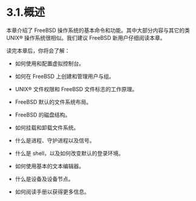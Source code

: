 # 3.1.概述

本章介绍了 FreeBSD 操作系统的基本命令和功能。其中大部分内容与其它的类 UNIX® 操作系统很相似。我们建议 FreeBSD 新用户仔细阅读本章。

读完本章后，你将会了解：

- 如何使用和配置虚拟控制台。

- 如何在 FreeBSD 上创建和管理用户与组。

- UNIX® 文件权限和 FreeBSD 文件标志的工作原理。

- FreeBSD 默认的文件系统布局。

- FreeBSD 的磁盘结构。

- 如何挂载和卸载文件系统。

- 什么是进程、守护进程以及信号。

- 什么是 shell，以及如何改变默认的登录环境。

- 如何使用基本的文本编辑器。

- 什么是设备及设备节点。

- 如何阅读手册以获得更多信息。